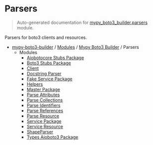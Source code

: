 # Parsers

> Auto-generated documentation for [mypy_boto3_builder.parsers](https://github.com/youtype/mypy_boto3_builder/blob/main/mypy_boto3_builder/parsers/__init__.py) module.

Parsers for boto3 clients and resources.

- [mypy-boto3-builder](../../README.md#mypy_boto3_builder) / [Modules](../../MODULES.md#mypy-boto3-builder-modules) / [Mypy Boto3 Builder](../index.md#mypy-boto3-builder) / Parsers
    - Modules
        - [Aiobotocore Stubs Package](aiobotocore_stubs_package.md#aiobotocore-stubs-package)
        - [Boto3 Stubs Package](boto3_stubs_package.md#boto3-stubs-package)
        - [Client](client.md#client)
        - [Docstring Parser](docstring_parser/index.md#docstring-parser)
        - [Fake Service Package](fake_service_package.md#fake-service-package)
        - [Helpers](helpers.md#helpers)
        - [Master Package](master_package.md#master-package)
        - [Parse Attributes](parse_attributes.md#parse-attributes)
        - [Parse Collections](parse_collections.md#parse-collections)
        - [Parse Identifiers](parse_identifiers.md#parse-identifiers)
        - [Parse References](parse_references.md#parse-references)
        - [Parse Resource](parse_resource.md#parse-resource)
        - [Service Package](service_package.md#service-package)
        - [Service Resource](service_resource.md#service-resource)
        - [ShapeParser](shape_parser.md#shapeparser)
        - [Types Aioboto3 Package](types_aioboto3_package.md#types-aioboto3-package)
